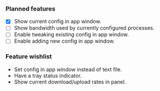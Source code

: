 ### Planned features
- [x] Show current config in app window.
- [ ] Show bandwidth used by currently configured processes.
- [ ] Enable tweaking existing config in app window.
- [ ] Enable adding new config in app window.

### Feature wishlist
- Set config in app window instead of text file.
- Have a tray status indicator.
- Show current download/upload rates in panel.
